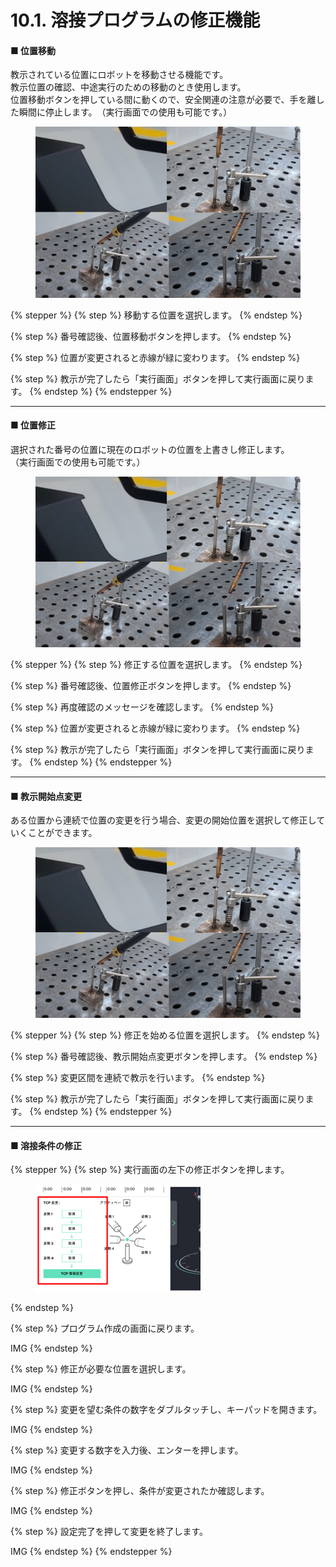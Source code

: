 # 10.1. 溶接プログラムの修正機能

#### ■ 位置移動

教示されている位置にロボットを移動させる機能です。\
教示位置の確認、中途実行のための移動のとき使用します。\
位置移動ボタンを押している間に動くので、安全関連の注意が必要で、手を離した瞬間に停止します。　（実行画面での使用も可能です。）

<figure><img src="../.gitbook/assets/그림4.png" alt=""><figcaption></figcaption></figure>

{% stepper %}
{% step %}
移動する位置を選択します。
{% endstep %}

{% step %}
番号確認後、位置移動ボタンを押します。
{% endstep %}

{% step %}
位置が変更されると赤線が緑に変わります。
{% endstep %}

{% step %}
教示が完了したら「実行画面」ボタンを押して実行画面に戻ります。
{% endstep %}
{% endstepper %}

***

#### ■ 位置修正

選択された番号の位置に現在のロボットの位置を上書きし修正します。\
（実行画面での使用も可能です。）

<figure><img src="../.gitbook/assets/그림4.png" alt=""><figcaption></figcaption></figure>

{% stepper %}
{% step %}
修正する位置を選択します。
{% endstep %}

{% step %}
番号確認後、位置修正ボタンを押します。
{% endstep %}

{% step %}
再度確認のメッセージを確認します。
{% endstep %}

{% step %}
位置が変更されると赤線が緑に変わります。
{% endstep %}

{% step %}
教示が完了したら「実行画面」ボタンを押して実行画面に戻ります。
{% endstep %}
{% endstepper %}

***

#### ■ 教示開始点変更

ある位置から連続で位置の変更を行う場合、変更の開始位置を選択して修正していくことができます。

<figure><img src="../.gitbook/assets/그림4.png" alt=""><figcaption></figcaption></figure>

{% stepper %}
{% step %}
修正を始める位置を選択します。
{% endstep %}

{% step %}
番号確認後、教示開始点変更ボタンを押します。
{% endstep %}

{% step %}
変更区間を連続で教示を行います。
{% endstep %}

{% step %}
教示が完了したら「実行画面」ボタンを押して実行画面に戻ります。
{% endstep %}
{% endstepper %}

***

#### ■ 溶接条件の修正

{% stepper %}
{% step %}
実行画面の左下の修正ボタンを押します。

<figure><img src="../.gitbook/assets/그림5.png" alt=""><figcaption></figcaption></figure>
{% endstep %}

{% step %}
プログラム作成の画面に戻ります。

IMG
{% endstep %}

{% step %}
修正が必要な位置を選択します。

IMG
{% endstep %}

{% step %}
変更を望む条件の数字をダブルタッチし、キーパッドを開きます。

IMG
{% endstep %}

{% step %}
変更する数字を入力後、エンターを押します。

IMG
{% endstep %}

{% step %}
修正ボタンを押し、条件が変更されたか確認します。

IMG
{% endstep %}

{% step %}
設定完了を押して変更を終了します。

IMG
{% endstep %}
{% endstepper %}
